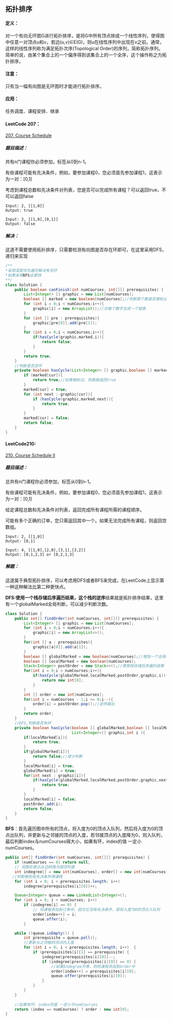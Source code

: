 ## 拓扑排序
#### 定义：
对一个有向无环图G进行拓扑排序，是将G中所有顶点排成一个线性序列，使得图中任意一对顶点u和v，若边(u,v)∈E(G)，则u在线性序列中出现在v之前。通常，这样的线性序列称为满足拓扑次序(Topological Order)的序列，简称拓扑序列。简单的说，由某个集合上的一个偏序得到该集合上的一个全序，这个操作称之为拓扑排序。
#### 注意：
只有当一幅有向图是无环图时才能进行拓扑排序。
#### 应用：
任务调度、课程安排、继承

####  LeetCode 207：

[207. Course Schedule](https://leetcode.com/problems/course-schedule/)
##### 题目描述：
共有n门课程你必须参加，标签从0到n-1。

有些课程可能有先决条件，例如，要参加课程0，您必须首先参加课程1，这表示为一对：[0,1]

考虑到课程总数和先决条件对列表，您是否可以完成所有课程？可以返回true，不可以返回false

~~~ 
Input: 2, [[1,0]] 
Output: true

Input: 2, [[1,0],[0,1]]
Output: false
~~~
##### 解决：
这道不需要使用拓扑排序，只需要检测有向图是否存在环即可，在这里采用DFS，递归来实现
~~~ java
/**
*采用深度优先遍历解决有无环
*如果采用BFS会更快
**/
class Solution {
    public boolean canFinish(int numCourses, int[][] prerequisites) {
        List<Integer> [] graphic = new List[numCourses];
        boolean [] marked = new boolean[numCourses];//判断那个数是否被标记
        for (int i = 0;i < numCourses;i++){
            graphic[i] = new ArrayList();//对每个数字生成一个链表
        }
        for (int [] pre : prerequisites){
            graphic[pre[0]].add(pre[1]);
        }
        for (int i = 0;i < numCourses;i++){
            if(hasCycle(graphic,marked,i)){
                return false;
            }
        }
        return true;
    }
    //判断是否含环
    private boolean hasCycle(List<Integer> [] graphic,boolean [] marked,int cur){
        if (marked[cur]){
            return true;//如果被标记，则直接返回true
        }
        marked[cur] = true;
        for (int next : graphic[cur]){
            if (hasCycle(graphic,marked,next)){
                return true;
            }
        }
        marked[cur] = false;
        return false;
    }
}
~~~
#### LeetCode210:



[210. Course Schedule II](https://leetcode.com/problems/course-schedule-ii/)

##### 题目描述：
总共有n门课程你必须参加，标签从0到n-1。

有些课程可能有先决条件，例如，要参加课程0，您必须首先参加课程1，这表示为一对：[0,1]

给定课程总数和先决条件对列表，返回完成所有课程所需的课程顺序。

可能有多个正确的订单，您只需返回其中一个。如果无法完成所有课程，则返回空数组。
~~~
Input: 2, [[1,0]] 
Output: [0,1] 

Input: 4, [[1,0],[2,0],[3,1],[3,2]]
Output: [0,1,2,3] or [0,2,1,3]
~~~
##### 解题：
这道属于典型拓扑排序，可以考虑用DFS或者BFS来完成，在LeetCode上显示第一种这种解法比第二种更快点。

**DFS:**使用一个栈存储后序遍历结果，这个栈的**逆序**结果就是拓扑排序结果，这里有一个globalMarked全局判断，可以减少判断次数。
~~~ java
class Solution {
    public int[] findOrder(int numCourses, int[][] prerequisites) {
        List<Integer> [] graphic = new List[numCourses];
        for (int i = 0;i < numCourses;i++){
            graphic[i] = new ArrayList<>();
        }
        for(int [] a : prerequisites){
            graphic[a[0]].add(a[1]);
        }
        boolean [] globalMarked = new boolean[numCourses];//增加一个全局判断，可以减少时间
        boolean [] localMarked = new boolean[numCourses];
        Stack<Integer> postOrder = new Stack<>();//使用栈存储后序遍历结果
        for(int i = 0;i < numCourses;i++){
            if(hasCycle(globalMarked,localMarked,postOrder,graphic,i)){
                return new int[0];
            }
        }
        int [] order = new int[numCourses];
        for(int i = numCourses - 1;i >= 0;i--){
            order[i] = postOrder.pop();//逆序输出
        }
        return order;
    }
    //DFS,判断是否有环
    private boolean hasCycle(boolean [] globalMarked,boolean [] localMarked,Stack<Integer> postOrder,
                             List<Integer>[] graphic,int i ){
        if(localMarked[i]){
            return true;
        }
        if(globalMarked[i]){
            return false;//减少判断
        }
        localMarked[i] = true;
        globalMarked[i] = true;
        for(int next : graphic[i]){
            if(hasCycle(globalMarked,localMarked,postOrder,graphic,next)){
                return true;
            }
        }
        localMarked[i] = false;
        postOrder.add(i);
        return false;
    }
}
~~~
**BFS**：首先遍历图中所有的顶点，将入度为0的顶点入队列，然后将入度为0的顶点出队列，并更新与之邻接的顶点的入度，若邻接顶点的入度降为0，则入队列，最后判断index与numCourses得大小，如果有环，index的值 一定小numCourses。
~~~ java
public int[] findOrder(int numCourses, int[][] prerequisites) { 
    if (numCourses == 0) return null;
    // 将图形表示从边转换为相邻列表
    int indegree[] = new int[numCourses], order[] = new int[numCourses], index = 0;
   //判断哪些有先决条件得课程
    for (int i = 0; i < prerequisites.length; i++) 
        indegree[prerequisites[i][0]]++;    

    Queue<Integer> queue = new LinkedList<Integer>();
    for (int i = 0; i < numCourses; i++) 
        if (indegree[i] == 0) {
            // 将课程添加到订单中，因为它没有先决条件，即将入度为0的顶点入队列
            order[index++] = i;
            queue.offer(i);
        }

    while (!queue.isEmpty()) {
        int prerequisite = queue.poll(); 
        //更新与之邻接的顶点的入度
        for (int i = 0; i < prerequisites.length; i++)  {
            if (prerequisites[i][1] == prerequisite) {
                indegree[prerequisites[i][0]]--; 
                if (indegree[prerequisites[i][0]] == 0) {
                    //如果Indegree为零，则将课程添加到order中
                    order[index++] = prerequisites[i][0];
                    queue.offer(prerequisites[i][0]);
                }
            } 
        }
    }
    
	//如果有环，index的值 一定小于numCourses
    return (index == numCourses) ? order : new int[0];
}
~~~